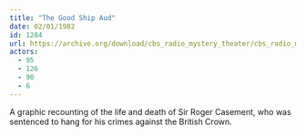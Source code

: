 ```yaml
---
title: "The Good Ship Aud"
date: 02/01/1982
id: 1284
url: https://archive.org/download/cbs_radio_mystery_theater/cbs_radio_mystery_theater-1251-1300.zip/cbs_radio_mystery_theater-1251-1300%2Fcbsrmt_1284_the_good_ship_aud.mp3
actors:
  - 95
  - 126
  - 90
  - 6
---
```

A graphic recounting of the life and death of Sir Roger Casement, who was sentenced to hang for his crimes against the British Crown.